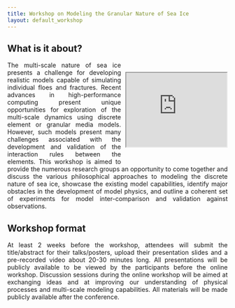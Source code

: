 ```yaml
---
title: Workshop on Modeling the Granular Nature of Sea Ice
layout: default_workshop
---
```


## What is it about? 

<div style="float: right; padding-top: 10px; padding-left: 10px; padding-bottom: 10px;">
<p align="right"><iframe src="https://drive.google.com/file/d/1ksovGRg59M4dE6ABu3Lq7hP4QzG-ebNi/preview" width="230" height="170"></iframe></p>
</div>
<p align="justify">
The multi-scale nature of sea ice presents a challenge for developing realistic  models  capable  of  simulating  individual  floes  and  fractures.  Recent  advances in  high-performance  computing  present  unique  opportunities  for  exploration  of the multi-scale dynamics using discrete element or granular media models. However, such models  present  many  challenges  associated  with  the  development  and  validation  of the  interaction  rules  between  the  elements. This  workshop  is  aimed  to  provide  the numerous  research  groups  an  opportunity  to  come  together  and  discuss  the  various philosophical  approaches  to  modeling  the  discrete  nature  of  sea  ice,  showcase the  existing  model  capabilities,  identify  major  obstacles  in  the  development  of  model physics,  and  outline  a  coherent  set  of  experiments  for  model  inter-comparison  and validation against observations.
</p>

## Workshop  format 
<p align="justify">
At  least  2 weeks  before  the  workshop,  attendees  will  submit  the title/abstract for their talks/posters, upload their presentation slides and a pre-recorded video  about  20-30  minutes  long.  All  presentations  will  be  publicly  available  to  be viewed by the participants before the online workshop. Discussion sessions during the online workshop will be aimed at exchanging ideas and at improving our understanding of physical processes and multi-scale modeling capabilities. All materials will be made publicly available after the conference.
  </p>

